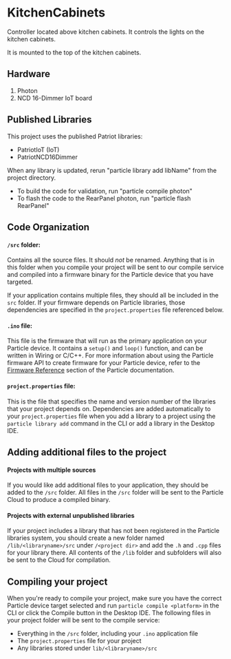 # KitchenCabinets

Controller located above kitchen cabinets.
It controls the lights on the kitchen cabinets.

It is mounted to the top of the kitchen cabinets.

## Hardware
1. Photon
2. NCD 16-Dimmer IoT board


## Published Libraries
This project uses the published Patriot libraries:
* PatriotIoT (IoT)
* PatriotNCD16Dimmer

When any library is updated, rerun "particle library add libName" from the project directory.
* To build the code for validation, run "particle compile photon"
* To flash the code to the RearPanel photon, run "particle flash RearPanel"

## Code Organization

#### ```/src``` folder:  
Contains all the source files. 
It should *not* be renamed. 
Anything that is in this folder when you compile your project will be sent to our compile service
and compiled into a firmware binary for the Particle device that you have targeted.

If your application contains multiple files, they should all be included in the `src` folder.
If your firmware depends on Particle libraries, those dependencies are specified in
the `project.properties` file referenced below.

#### ```.ino``` file:
This file is the firmware that will run as the primary application on your Particle device.
It contains a `setup()` and `loop()` function, and can be written in Wiring or C/C++.
For more information about using the Particle firmware API to create firmware for your
Particle device, refer to the [Firmware Reference](https://docs.particle.io/reference/firmware/)
section of the Particle documentation.

#### ```project.properties``` file:  
This is the file that specifies the name and version number of the libraries that your project depends on.
Dependencies are added automatically to your `project.properties` file when you add a library to a
project using the `particle library add` command in the CLI or add a library in the Desktop IDE.

## Adding additional files to the project

#### Projects with multiple sources
If you would like add additional files to your application, they should be added to the `/src` folder.
All files in the `/src` folder will be sent to the Particle Cloud to produce a compiled binary.

#### Projects with external unpublished libraries
If your project includes a library that has not been registered in the Particle libraries system,
you should create a new folder named `/lib/<libraryname>/src` under `/<project dir>` and add
the `.h` and `.cpp` files for your library there. All contents of the `/lib` folder and subfolders
will also be sent to the Cloud for compilation.

## Compiling your project

When you're ready to compile your project, make sure you have the correct Particle device target
selected and run `particle compile <platform>` in the CLI or click the Compile button in the
Desktop IDE. The following files in your project folder will be sent to the compile service:

- Everything in the `/src` folder, including your `.ino` application file
- The `project.properties` file for your project
- Any libraries stored under `lib/<libraryname>/src`
